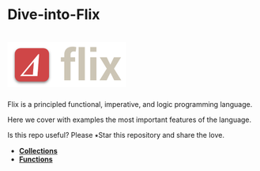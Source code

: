 # Dive-into-Flix

# ![alt text](img/logo.png) 

Flix is a principled functional, imperative, and logic programming language.

Here we cover with examples the most important features of the language.

Is this repo useful? Please ⭑Star this repository and share the love.

* **[Collections](/src/main/flix/com/politrons/Collections.flix)**
* **[Functions](/src/main/flix/com/politrons/Functions.flix)**